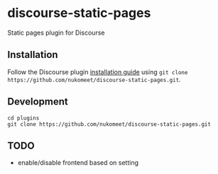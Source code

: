 # discourse-static-pages

Static pages plugin for Discourse

## Installation

Follow the Discourse plugin [installation guide](https://meta.discourse.org/t/install-a-plugin/19157) using `git clone https://github.com/nukomeet/discourse-static-pages.git`.

## Development

```
cd plugins
git clone https://github.com/nukomeet/discourse-static-pages.git
```

## TODO

* enable/disable frontend based on setting
